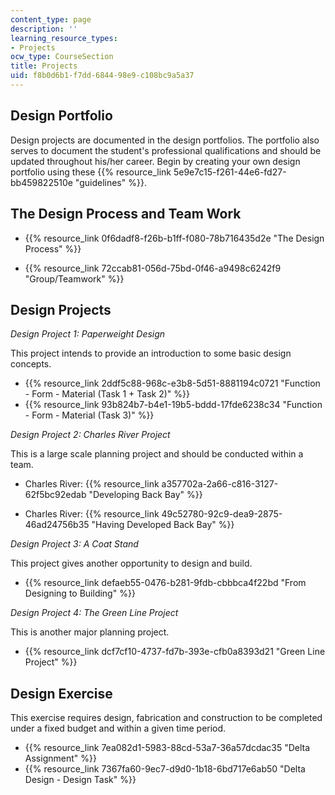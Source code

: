 ```yaml
---
content_type: page
description: ''
learning_resource_types:
- Projects
ocw_type: CourseSection
title: Projects
uid: f8b0d6b1-f7dd-6844-98e9-c108bc9a5a37
---
```


Design Portfolio
----------------

Design projects are documented in the design portfolios. The portfolio also serves to document the student's professional qualifications and should be updated throughout his/her career. Begin by creating your own design portfolio using these {{% resource_link 5e9e7c15-f261-44e6-fd27-bb459822510e "guidelines" %}}.

The Design Process and Team Work
--------------------------------

*   {{% resource_link 0f6dadf8-f26b-b1ff-f080-78b716435d2e "The Design Process" %}}
    
*   {{% resource_link 72ccab81-056d-75bd-0f46-a9498c6242f9 "Group/Teamwork" %}}

Design Projects
---------------

_Design Project 1: Paperweight Design_

This project intends to provide an introduction to some basic design concepts.

*   {{% resource_link 2ddf5c88-968c-e3b8-5d51-8881194c0721 "Function - Form - Material (Task 1 + Task 2)" %}}
*   {{% resource_link 93b824b7-b4e1-19b5-bddd-17fde6238c34 "Function - Form - Material (Task 3)" %}}

_Design Project 2: Charles River Project_

This is a large scale planning project and should be conducted within a team.

*   Charles River: {{% resource_link a357702a-2a66-c816-3127-62f5bc92edab "Developing Back Bay" %}}
    
*   Charles River: {{% resource_link 49c52780-92c9-dea9-2875-46ad24756b35 "Having Developed Back Bay" %}}

_Design Project 3: A Coat Stand_

This project gives another opportunity to design and build.

*   {{% resource_link defaeb55-0476-b281-9fdb-cbbbca4f22bd "From Designing to Building" %}}

_Design Project 4: The Green Line Project_

This is another major planning project.

*   {{% resource_link dcf7cf10-4737-fd7b-393e-cfb0a8393d21 "Green Line Project" %}}

Design Exercise
---------------

This exercise requires design, fabrication and construction to be completed under a fixed budget and within a given time period.

*   {{% resource_link 7ea082d1-5983-88cd-53a7-36a57dcdac35 "Delta Assignment" %}}
*   {{% resource_link 7367fa60-9ec7-d9d0-1b18-6bd717e6ab50 "Delta Design - Design Task" %}}